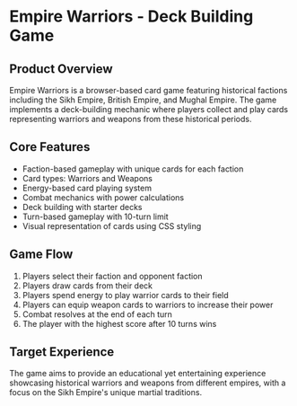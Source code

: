 # Empire Warriors - Deck Building Game

## Product Overview
Empire Warriors is a browser-based card game featuring historical factions including the Sikh Empire, British Empire, and Mughal Empire. The game implements a deck-building mechanic where players collect and play cards representing warriors and weapons from these historical periods.

## Core Features
- Faction-based gameplay with unique cards for each faction
- Card types: Warriors and Weapons
- Energy-based card playing system
- Combat mechanics with power calculations
- Deck building with starter decks
- Turn-based gameplay with 10-turn limit
- Visual representation of cards using CSS styling

## Game Flow
1. Players select their faction and opponent faction
2. Players draw cards from their deck
3. Players spend energy to play warrior cards to their field
4. Players can equip weapon cards to warriors to increase their power
5. Combat resolves at the end of each turn
6. The player with the highest score after 10 turns wins

## Target Experience
The game aims to provide an educational yet entertaining experience showcasing historical warriors and weapons from different empires, with a focus on the Sikh Empire's unique martial traditions.